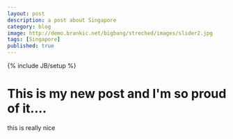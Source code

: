 ```yaml
---
layout: post
description: a post about Singapore
category: blog
image: http://demo.brankic.net/bigbang/streched/images/slider2.jpg
tags: [Singapore]
published: true
---
```


{% include JB/setup %}

# This is my new post and I'm so proud of it....

this is really nice